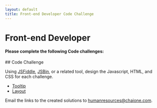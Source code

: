 ```yaml
---
layout: default
title: Front-end Developer Code Challenge
---
```


# Front-end Developer

#### Please complete the following Code challenges:

<div class="challenge" markdown="1">
## Code Challenge

Using [JSFiddle](http://jsfiddle.net/), [JSBin](http://jsbin.com/), or a related tool, design the Javascript, HTML, and CSS for each challenge.

- [Tooltip](/challenges/tooltip.html)
- [Layout](/challenges/layout.html)
</div>

Email the links to the created solutions to [humanresources@chaione.com](mailto://humanresources@chaione.com).
